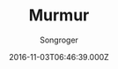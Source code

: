 ---
title: Murmur
github: https://github.com/songroger/murmur
demo: https://songroger.github.io/murmur
author: Songroger
ssg:
  - Jekyll
cms:
  - No Cms
date: 2016-11-03T06:46:39.000Z
description: This is another simple theme for jekyll. https://songroger.win/murmur
stale: false
---
